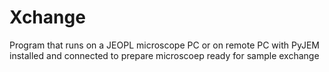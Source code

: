 # Xchange
Program that runs on a JEOPL microscope PC or on remote PC with PyJEM installed and connected to prepare microscoep ready for sample exchange
